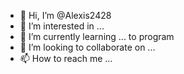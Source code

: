 - 👋 Hi, I’m @Alexis2428
- 👀 I’m interested in ...
- 🌱 I’m currently learning ... to program
- 💞️ I’m looking to collaborate on ...
- 📫 How to reach me ...

<!---
Alexis2428/Alexis2428 is a ✨ special ✨ repository because its `README.md` (this file) appears on your GitHub profile.hhhhg
You can click the Preview link to take a look at your changes.
--->
